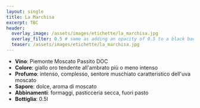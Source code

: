 ```yaml
---
layout: single
title: La Marchisa 
excerpt: TBC
header:
  overlay_image: /assets/images/etichette/la_marchisa.jpg
  overlay_filter: 0.5 # same as adding an opacity of 0.5 to a black background
  teaser: /assets/images/etichette/la_marchisa.jpg
---
```


- **Vino**: Piemonte Moscato Passito DOC
- **Colore**: giallo oro tendente all'ambrato più o meno intenso
- **Profumo**: intenso, complesso, sentore muschiato caratteristico dell'uva moscato 
- **Sapore**: dolce, aroma di moscato 
- **Abbinamenti**: formaggi, pasticceria secca, fuori pasto
- **Bottiglia**: 0.5l
